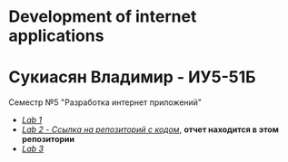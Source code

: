 # Development of internet applications 
# Сукиасян Владимир - ИУ5-51Б
Семестр №5 "Разработка интернет приложений"
- [*Lab 1*](https://github.com/vladimirsukiasyan/iu5-rip/tree/master/Lab1)
- [*Lab 2 - Ссылка на репозиторий с кодом*](), **отчет находится в этом репозитории**
- [*Lab 3*](https://github.com/vladimirsukiasyan/iu5-rip/tree/master/Lab3)

